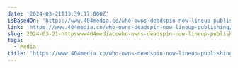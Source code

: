 ```yaml
---
date: '2024-03-21T13:39:17.000Z'
isBasedOn: 'https://www.404media.co/who-owns-deadspin-now-lineup-publishing/'
link: 'https://www.404media.co/who-owns-deadspin-now-lineup-publishing/'
slug: 2024-03-21-httpswww404mediacowho-owns-deadspin-now-lineup-publishing
tags:
  - Media
title: 'https://www.404media.co/who-owns-deadspin-now-lineup-publishing/'
---
```


